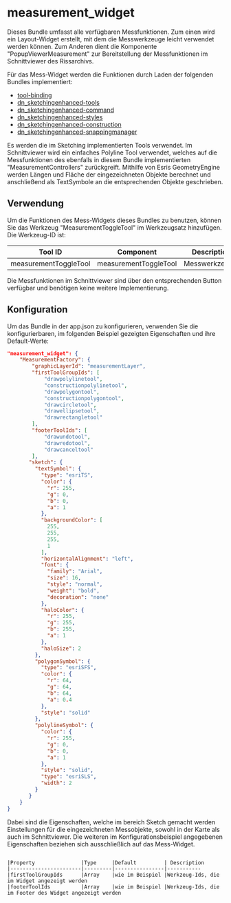 # measurement_widget

Dieses Bundle umfasst alle verfügbaren Messfunktionen. Zum einen wird ein Layout-Widget erstellt, mit dem die Messwerkzeuge leicht verwendet werden können.
Zum Anderen dient die Komponente "PopupViewerMeasurement" zur Bereitstellung der Messfunktionen im Schnittviewer des Rissarchivs.

Für das Mess-Widget werden die Funktionen durch Laden der folgenden Bundles implementiert:

* [tool-binding](#bundle=tool-binding@)
* [dn_sketchingenhanced-tools](#bundle=dn_sketchingenhanced-tools@)
* [dn_sketchingenhanced-command](#bundle=dn_sketchingenhanced-command@)
* [dn_sketchingenhanced-styles](#bundle=dn_sketchingenhanced-styles@)
* [dn_sketchingenhanced-construction](#bundle=dn_sketchingenhanced-construction@)
* [dn_sketchingenhanced-snappingmanager](#bundle=dn_sketchingenhanced-snappingmanager@)

Es werden die im Sketching implementierten Tools verwendet.
Im Schnittviewer wird ein einfaches Polyline Tool verwendet, welches auf die Messfunktionen des ebenfalls in diesem Bundle implementierten "MeasurementControllers" zurückgreift.
Mithilfe von Esris GeometryEngine werden Längen und Fläche der eingezeichneten Objekte berechnet und
anschließend als TextSymbole an die entsprechenden Objekte geschrieben.

## Verwendung

Um die Funktionen des Mess-Widgets dieses Bundles zu benutzen, können Sie das Werkzeug "MeasurementToggleTool" im Werkzeugsatz hinzufügen. Die Werkzeug-ID ist:

|Tool ID                         |Component                          |Description
|--------------------------------|-----------------------------------|-----------------------
|measurementToggleTool             |measurementToggleTool                |Messwerkzeuge.

Die Messfunktionen im Schnittviewer sind über den entsprechenden Button verfügbar und benötigen keine weitere Implementierung.

## Konfiguration

Um das Bundle in der app.json zu konfigurieren, verwenden Sie die konfigurierbaren, im folgenden Beispiel gezeigten Eigenschaften und ihre Default-Werte:

```json
"measurement_widget": {
    "MeasurementFactory": {
        "graphicLayerId": "measurementLayer",
        "firstToolGroupIds": [
            "drawpolylinetool",
            "constructionpolylinetool",
            "drawpolygontool",
            "constructionpolygontool",
            "drawcircletool",
            "drawellipsetool",
            "drawrectangletool"
        ],
        "footerToolIds": [
            "drawundotool",
            "drawredotool",
            "drawcanceltool"
        ],
       "sketch": {
         "textSymbol": {
           "type": "esriTS",
           "color": {
             "r": 255,
             "g": 0,
             "b": 0,
             "a": 1
           },
           "backgroundColor": [
             255,
             255,
             255,
             1
           ],
           "horizontalAlignment": "left",
           "font": {
             "family": "Arial",
             "size": 16,
             "style": "normal",
             "weight": "bold",
             "decoration": "none"
           },
           "haloColor": {
             "r": 255,
             "g": 255,
             "b": 255,
             "a": 1
           },
           "haloSize": 2
         },
         "polygonSymbol": {
           "type": "esriSFS",
           "color": {
             "r": 64,
             "g": 64,
             "b": 64,
             "a": 0.4
           },
           "style": "solid"
         },
         "polylineSymbol": {
           "color": {
             "r": 255,
             "g": 0,
             "b": 0,
             "a": 1
           },
           "style": "solid",
           "type": "esriSLS",
           "width": 2
         }
       }
    }
}
```

Dabei sind die Eigenschaften, welche im bereich Sketch gemacht werden Einstellungen für die eingezeichneten Messobjekte, sowohl in der Karte als auch im Schnittviewer. Die weiteren im Konfigurationsbeispiel angegebenen Eigenschaften beziehen sich ausschließlich auf das Mess-Widget.

```

|Property               |Type     |Default         | Description
|-----------------------|---------|----------------|-----------
|firstToolGroupIds      |Array    |wie im Beispiel |Werkzeug-Ids, die im Widget angezeigt werden
|footerToolIds          |Array    |wie im Beispiel |Werkzeug-Ids, die im Footer des Widget angezeigt werden
